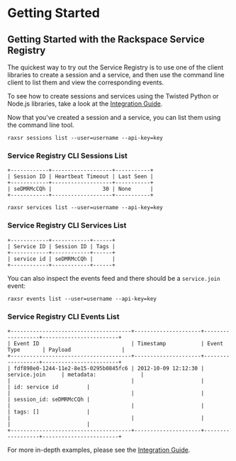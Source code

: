 # Getting Started

## Getting Started with the Rackspace Service Registry

The quickest way to try out the Service Registry is to use one of the
client libraries to create a session and a service, and then use the
command line client to list them and view the corresponding events.

To see how to create sessions and services using the Twisted Python or
Node.js libraries, take a look at the [Integration Guide](integration-guide).

Now that you've created a session and a service, you can list them
using the command line tool.

```shell
raxsr sessions list --user=username --api-key=key
```

### Service Registry CLI Sessions List

```shell
+------------+-------------------+-----------+
| Session ID | Heartbeat Timeout | Last Seen |
+------------+-------------------+-----------+
| seDMRMcCQh |                30 | None      |
+------------+-------------------+-----------+

```

```shell
raxsr services list --user=username --api-key=key
```

### Service Registry CLI Services List

```shell
+------------+------------+------+
| Service ID | Session ID | Tags |
+------------+------------+------+
| service id | seDMRMcCQh |      |
+------------+------------+------+

```

You can also inspect the events feed and there should be a `service.join`
event:

```shell
raxsr events list --user=username --api-key=key
```

### Service Registry CLI Events List

```shell
+--------------------------------------+---------------------+------------------+------------------------+
| Event ID                             | Timestamp           | Event Type       | Payload                |
+--------------------------------------+---------------------+------------------+------------------------+
| fdf898e0-1244-11e2-8e15-0295b0845fc6 | 2012-10-09 12:12:30 | service.join     | metadata:              |
|                                      |                     |                  | id: service id         |
|                                      |                     |                  | session_id: seDMRMcCQh |
|                                      |                     |                  | tags: []               |
|                                      |                     |                  |                        |
+--------------------------------------+---------------------+------------------+------------------------+

```

For more in-depth examples, please see the
[Integration Guide](integration-guide).

